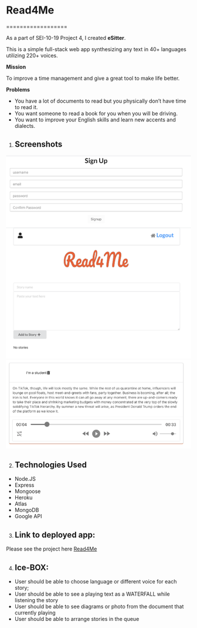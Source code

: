# Read4Me
==================

As a part of SEI-10-19 Project 4, I created **eSitter**.

This is a simple full-stack web app synthesizing any text in 40+ languages utilizing 220+ voices. 

**Mission**

To improve a time management and give a great tool to make life better.

**Problems**


* You have a lot of documents to read but you physically don’t have time to read it.
* You want someone to read a book for you when you will be driving.
* You want to improve your English skills and learn new accents and dialects.  


1. ## Screenshots

!["PrintScreen"](src/utils/img/prntscrn3.png)
!["PrintScreen"](src/utils/img/prntscrn.png)
!["PrintScreen"](src/utils/img/prntscrn2.png)


2. ## Technologies Used
* Node.JS
* Express
* Mongoose
* Heroku
* Atlas
* MongoDB
* Google API

3. ## Link to deployed app:
Please see the project here [Read4Me](https://read4me.herokuapp.com)


4. ## Ice-BOX: 

* User should be able to choose language or different voice for each story;
* User should be able to see a playing text as a WATERFALL while listening the story
* User should be able to see diagrams or photo from the document that currently playing 
* User should be able to arrange stories in the queue
